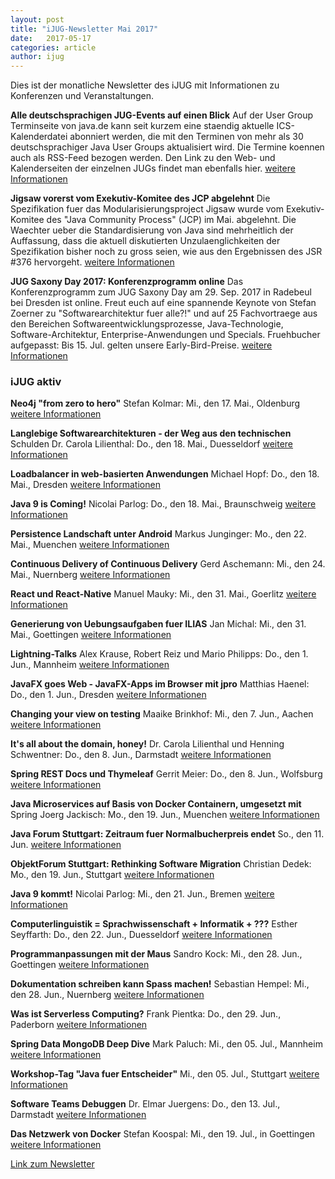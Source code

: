 ```yaml
---
layout: post
title: "iJUG-Newsletter Mai 2017"
date:   2017-05-17
categories: article
author: ijug
---
```

Dies ist der monatliche Newsletter des iJUG mit Informationen zu Konferenzen und Veranstaltungen.

**Alle deutschsprachigen JUG-Events auf einen Blick**
Auf der User Group Terminseite von java.de kann seit kurzem eine
staendig aktuelle ICS-Kalenderdatei abonniert werden, die mit den
Terminen von mehr als 30 deutschsprachiger Java User Groups
aktualisiert wird. Die Termine koennen auch als RSS-Feed bezogen
werden. Den Link zu den Web- und Kalenderseiten der einzelnen JUGs
findet man ebenfalls hier. 
[weitere Informationen](http://go.ijug.eu/go/ijugnewsletter/170517/news1)

**Jigsaw vorerst vom Exekutiv-Komitee des JCP abgelehnt**
Die Spezifikation fuer das Modularisierungsproject Jigsaw wurde vom
Exekutiv-Komitee des "Java Community Process" (JCP) im Mai. abgelehnt.
Die Waechter ueber die Standardisierung von Java sind mehrheitlich der
Auffassung, dass die aktuell diskutierten Unzulaenglichkeiten der
Spezifikation bisher noch zu gross seien, wie aus den Ergebnissen des
JSR #376 hervorgeht. 
[weitere Informationen](http://go.ijug.eu/go/ijugnewsletter/170517/news2)

**JUG Saxony Day 2017: Konferenzprogramm online**
Das Konferenzprogramm zum JUG Saxony Day am 29. Sep. 2017 in
Radebeul bei Dresden ist online. Freut euch auf eine spannende Keynote
von Stefan Zoerner zu "Softwarearchitektur fuer alle?!" und auf 25
Fachvortraege aus den Bereichen Softwareentwicklungsprozesse,
Java-Technologie, Software-Architektur, Enterprise-Anwendungen und
Specials. Fruehbucher aufgepasst: Bis 15. Jul. gelten unsere
Early-Bird-Preise.
[weitere Informationen](http://go.ijug.eu/go/ijugnewsletter/170517/news3)

### iJUG aktiv
**Neo4j "from zero to hero"**
Stefan Kolmar: Mi., den 17. Mai., Oldenburg
[weitere Informationen](http://go.ijug.eu/go/ijugnewsletter/170517/aktiv1)

**Langlebige Softwarearchitekturen - der Weg aus den technischen**
Schulden
Dr. Carola Lilienthal: Do., den 18. Mai., Duesseldorf
[weitere Informationen](http://go.ijug.eu/go/ijugnewsletter/170517/aktiv2)

**Loadbalancer in web-basierten Anwendungen**
Michael Hopf: Do., den 18. Mai., Dresden
[weitere Informationen](http://go.ijug.eu/go/ijugnewsletter/170517/aktiv3)

**Java 9 is Coming!**
Nicolai Parlog: Do., den 18. Mai., Braunschweig
[weitere Informationen](http://go.ijug.eu/go/ijugnewsletter/170517/aktiv4)

**Persistence Landschaft unter Android**
Markus Junginger: Mo., den 22. Mai., Muenchen
[weitere Informationen](http://go.ijug.eu/go/ijugnewsletter/170517/aktiv5)

**Continuous Delivery of Continuous Delivery**
Gerd Aschemann: Mi., den 24. Mai., Nuernberg
[weitere Informationen](http://go.ijug.eu/go/ijugnewsletter/170517/aktiv6)

**React und React-Native**
Manuel Mauky: Mi., den 31. Mai., Goerlitz
[weitere Informationen](http://go.ijug.eu/go/ijugnewsletter/170517/aktiv7)

**Generierung von Uebungsaufgaben fuer ILIAS**
Jan Michal: Mi., den 31. Mai., Goettingen
[weitere Informationen](http://go.ijug.eu/go/ijugnewsletter/170517/aktiv8)

**Lightning-Talks**
Alex Krause, Robert Reiz und Mario Philipps: Do., den 1. Jun., Mannheim 
[weitere Informationen](http://go.ijug.eu/go/ijugnewsletter/170517/aktiv9)

**JavaFX goes Web - JavaFX-Apps im Browser mit jpro**
Matthias Haenel: Do., den 1. Jun., Dresden 
[weitere Informationen](http://go.ijug.eu/go/ijugnewsletter/170517/aktiv10)

**Changing your view on testing**
Maaike Brinkhof: Mi., den 7. Jun., Aachen
[weitere Informationen](http://go.ijug.eu/go/ijugnewsletter/170517/aktiv11)

**It's all about the domain, honey!**
Dr. Carola Lilienthal und Henning Schwentner: Do., den 8. Jun., Darmstadt
[weitere Informationen](http://go.ijug.eu/go/ijugnewsletter/170517/aktiv12)

**Spring REST Docs und Thymeleaf**
Gerrit Meier: Do., den 8. Jun., Wolfsburg
[weitere Informationen](http://go.ijug.eu/go/ijugnewsletter/170517/aktiv13)

**Java Microservices auf Basis von Docker Containern, umgesetzt mit**
Spring
Joerg Jackisch: Mo., den 19. Jun., Muenchen
[weitere Informationen](http://go.ijug.eu/go/ijugnewsletter/170517/aktiv14)

**Java Forum Stuttgart: Zeitraum fuer Normalbucherpreis endet**
So., den 11. Jun.
[weitere Informationen](http://go.ijug.eu/go/ijugnewsletter/170517/aktiv15)

**ObjektForum Stuttgart: Rethinking Software Migration**
Christian Dedek: Mo., den 19. Jun., Stuttgart
[weitere Informationen](http://go.ijug.eu/go/ijugnewsletter/170517/aktiv16)

**Java 9 kommt!**
Nicolai Parlog: Mi., den 21. Jun., Bremen
[weitere Informationen](http://go.ijug.eu/go/ijugnewsletter/170517/aktiv17)

**Computerlinguistik = Sprachwissenschaft + Informatik + ???**
Esther Seyffarth: Do., den 22. Jun., Duesseldorf
[weitere Informationen](http://go.ijug.eu/go/ijugnewsletter/170517/aktiv18)

**Programmanpassungen mit der Maus**
Sandro Kock: Mi., den 28. Jun., Goettingen
[weitere Informationen](http://go.ijug.eu/go/ijugnewsletter/170517/aktiv19)

**Dokumentation schreiben kann Spass machen!**
Sebastian Hempel: Mi., den 28. Jun., Nuernberg
[weitere Informationen](http://go.ijug.eu/go/ijugnewsletter/170517/aktiv20)

**Was ist Serverless Computing?**
Frank Pientka: Do., den 29. Jun., Paderborn
[weitere Informationen](http://go.ijug.eu/go/ijugnewsletter/170517/aktiv21)

**Spring Data MongoDB Deep Dive**
Mark Paluch: Mi., den 05. Jul., Mannheim
[weitere Informationen](http://go.ijug.eu/go/ijugnewsletter/170517/aktiv22)

**Workshop-Tag "Java fuer Entscheider"**
Mi., den 05. Jul., Stuttgart
[weitere Informationen](http://go.ijug.eu/go/ijugnewsletter/170517/aktiv23)

**Software Teams Debuggen**
Dr. Elmar Juergens: Do., den 13. Jul., Darmstadt
[weitere Informationen](http://go.ijug.eu/go/ijugnewsletter/170517/aktiv24)

**Das Netzwerk von Docker**
Stefan Koospal: Mi., den 19. Jul., in Goettingen
[weitere Informationen](http://go.ijug.eu/go/ijugnewsletter/170517/aktiv25)

[Link zum Newsletter](http://www.ijug.eu/fileadmin/Daten/Newsletter/iJUG/2017/2017-05-iJUG-der-Newsletter.html)

